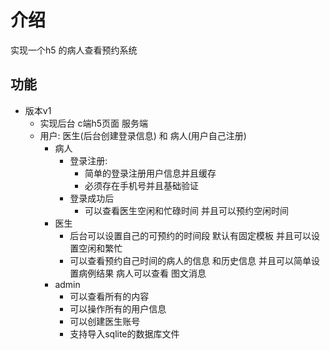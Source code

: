 # 介绍
实现一个h5 的病人查看预约系统 
## 功能
- 版本v1
  - 实现后台 c端h5页面 服务端
  - 用户: 医生(后台创建登录信息) 和 病人(用户自己注册)
    - 病人
      - 登录注册: 
        - 简单的登录注册用户信息并且缓存 
        -  必须存在手机号并且基础验证
      - 登录成功后
        - 可以查看医生空闲和忙碌时间 并且可以预约空闲时间
    - 医生 
      - 后台可以设置自己的可预约的时间段 默认有固定模板 并且可以设置空闲和繁忙
      - 可以查看预约自己时间的病人的信息 和历史信息 并且可以简单设置病例结果 病人可以查看 图文消息
    - admin
      - 可以查看所有的内容 
      - 可以操作所有的用户信息
      - 可以创建医生账号
      - 支持导入sqlite的数据库文件 
